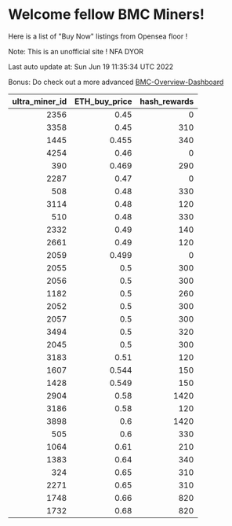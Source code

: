# Welcome fellow BMC Miners!
Here is a list of "Buy Now" listings from Opensea floor !

Note: This is an unofficial site ! NFA DYOR

Last auto update at: Sun Jun 19 11:35:34 UTC 2022

Bonus: Do check out a more advanced [BMC-Overview-Dashboard](https://dune.com/defifunk/BMC-Overview-Dashboard)


|   ultra_miner_id |   ETH_buy_price |   hash_rewards |
|-----------------:|----------------:|---------------:|
|             2356 |           0.45  |              0 |
|             3358 |           0.45  |            310 |
|             1445 |           0.455 |            340 |
|             4254 |           0.46  |              0 |
|              390 |           0.469 |            290 |
|             2287 |           0.47  |              0 |
|              508 |           0.48  |            330 |
|             3114 |           0.48  |            120 |
|              510 |           0.48  |            330 |
|             2332 |           0.49  |            140 |
|             2661 |           0.49  |            120 |
|             2059 |           0.499 |              0 |
|             2055 |           0.5   |            300 |
|             2056 |           0.5   |            300 |
|             1182 |           0.5   |            260 |
|             2052 |           0.5   |            300 |
|             2057 |           0.5   |            300 |
|             3494 |           0.5   |            320 |
|             2045 |           0.5   |            300 |
|             3183 |           0.51  |            120 |
|             1607 |           0.544 |            150 |
|             1428 |           0.549 |            150 |
|             2904 |           0.58  |           1420 |
|             3186 |           0.58  |            120 |
|             3898 |           0.6   |           1420 |
|              505 |           0.6   |            330 |
|             1064 |           0.61  |            210 |
|             1383 |           0.64  |            340 |
|              324 |           0.65  |            310 |
|             2271 |           0.65  |            310 |
|             1748 |           0.66  |            820 |
|             1732 |           0.68  |            820 |